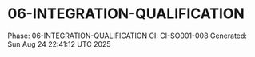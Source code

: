 # 06-INTEGRATION-QUALIFICATION
Phase: 06-INTEGRATION-QUALIFICATION
CI: CI-SO001-008
Generated: Sun Aug 24 22:41:12 UTC 2025
